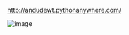http://andudewt.pythonanywhere.com/


![image](https://github.com/Andrudewt/Rhythm_web_app/assets/137271592/0ef1557c-e929-4087-87e3-c709461119eb)

